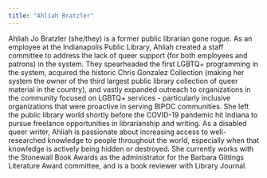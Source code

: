 ```yaml
---
title: "Ahliah Bratzler"
---
```


Ahliah Jo Bratzler (she/they) is a former public librarian gone rogue. As an employee at the Indianapolis Public Library, Ahliah created a staff committee to address the lack of queer support (for both employees and patrons) in the system. They spearheaded the first LGBTQ+ programming in the system, acquired the historic Chris Gonzalez Collection (making her system the owner of the third largest public library collection of queer material in the country), and vastly expanded outreach to organizations in the community focused on LGBTQ+ services - particularly inclusive organizations that were proactive in serving BIPOC communities. She left the public library world shortly before the COVID-19 pandemic hit Indiana to pursue freelance opportunities in librarianship and writing. As a disabled queer writer, Ahliah is passionate about increasing access to well-researched knowledge to people throughout the world, especially when that knowledge is actively being hidden or destroyed. She currently works with the Stonewall Book Awards as the administrator for the Barbara Gittings Literature Award committee, and is a book reviewer with Library Journal.
